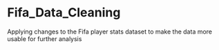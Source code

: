 # Fifa_Data_Cleaning
Applying changes to the Fifa player stats dataset to make the data more usable for further analysis
